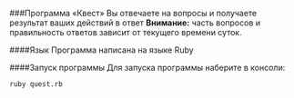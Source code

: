 ###Программа «Квест»
Вы отвечаете на вопросы и получаете результат ваших действий в ответ
**Внимание:** часть вопросов и правильность ответов зависит от текущего времени суток.

####Язык
Программа написана на языке Ruby

####Запуск программы
Для запуска программы наберите в консоли:
```
ruby quest.rb
```